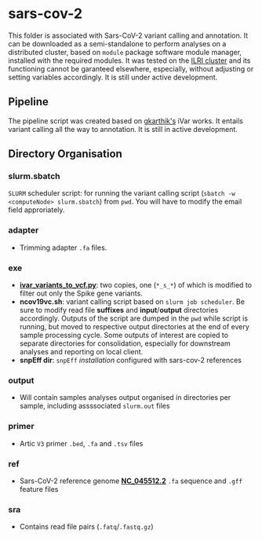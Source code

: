 # sars-cov-2
This folder is associated with Sars-CoV-2 variant calling and annotation. It can be downloaded as a semi-standalone to perform analyses on a distributed cluster, based on `module` package software module manager, installed with the required modules. It was tested on the [ILRI cluster](https://hpc.ilri.cgiar.org/using-the-cluster) and its functioning cannot be garanteed elsewhere, especially, without adjusting or setting variables accordingly. It is still under active development.

## Pipeline
The pipeline script was created based on [gkarthik's](https://github.com/andersen-lab/paper_2018_primalseq-ivar/blob/master/cookbook/CookBook.ipynb) iVar works. It entails variant calling all the way to annotation. It is still in active development.

## Directory Organisation
### slurm.sbatch
`SLURM` scheduler script: for running the variant calling script (`sbatch -w <computeNode> slurm.sbatch`) from `pwd`. You will have to modify the email field approriately.

### adapter
 - Trimming adapter `.fa` files.

### exe
 - [**ivar_variants_to_vcf.py**](https://raw.githubusercontent.com/nf-core/viralrecon/master/bin/ivar_variants_to_vcf.py): two copies, one (`*_s_*`) of which is modified to filter out only the Spike gene variants.
 - **ncov19vc.sh**: variant calling script based on `slurm job scheduler`. Be sure to modify read file **suffixes** and **input**/**output** directories accordingly. Outputs of the script are dumped in the `pwd` while script is running, but moved to respective output directories at the end of every sample processing cycle. Some outputs of interest are copied to separate directories for consolidation, especially for downstream analyses and reporting on local client.
 - **snpEff dir**: `snpEff` _installation_ configured with sars-cov-2 references 

### output
 - Will contain samples analyses output organised in directories per sample, including assssociated `slurm.out` files

### primer
 - Artic `V3` primer `.bed`, `.fa` and `.tsv` files

### ref
 - Sars-CoV-2 reference genome [**NC_045512.2**](https://www.ncbi.nlm.nih.gov/genome/?term=NC_045512.2) `.fa` sequence and `.gff` feature files

### sra
 - Contains read file pairs (`.fatq`/`.fastq.gz`)
